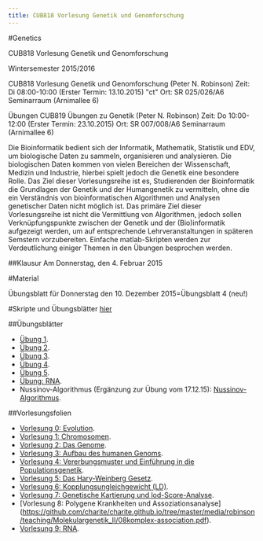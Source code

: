 ```yaml
---
title: CUB818 Vorlesung Genetik und Genomforschung
---
```


#Genetics

CUB818 Vorlesung Genetik und Genomforschung

 
Wintersemester 2015/2016

 
CUB818 Vorlesung Genetik und Genomforschung (Peter N. Robinson)
Zeit: Di 08:00-10:00 (Erster Termin: 13.10.2015) "ct"
Ort: SR 025/026/A6 Seminarraum (Arnimallee 6)
 
Übungen
CUB819 Übungen zu Genetik (Peter N. Robinson)
Zeit: Do 10:00-12:00 (Erster Termin: 23.10.2015)
Ort: SR 007/008/A6 Seminarraum (Arnimallee 6)

Die Bioinformatik bedient sich der Informatik, Mathematik, Statistik und EDV, um biologische Daten zu sammeln, organisieren und analysieren. Die biologischen Daten kommen von vielen Bereichen der Wissenschaft, Medizin und Industrie, hierbei spielt jedoch die Genetik eine besondere Rolle. Das Ziel dieser Vorlesungsreihe ist es, Studierenden der Bioinformatik die Grundlagen der Genetik und der Humangenetik zu vermitteln, ohne die ein Verständnis von bioinformatischen Algorithmen und Analysen genetischer Daten nicht möglich ist. Das primäre Ziel dieser Vorlesungsreihe ist nicht die Vermittlung von Algorithmen, jedoch sollen Verknüpfungspunkte zwischen der Genetik und der (Bio)informatik aufgezeigt werden, um auf entsprechende Lehrveranstaltungen in späteren Semstern vorzubereiten. Einfache matlab-Skripten werden zur Verdeutlichung einiger Themen in den Übungen besprochen werden.


##Klausur
Am Donnerstag, den 4. Februar 2015


#Material

Übungsblatt für Donnerstag den 10. Dezember 2015=Übungsblatt 4 (neu!)

#Skripte und Übungsblätter [hier](https://github.com/charite/charite.github.io/tree/master/media/robinson/teaching/Molekulargenetik_II)


##Übungsblätter

* [Übung 1](https://github.com/charite/charite.github.io/tree/master/media/robinson/teaching/Molekulargenetik_II/Genetik-Uebung-1.pdf).
* [Übung 2](https://github.com/charite/charite.github.io/tree/master/media/robinson/teaching/Molekulargenetik_II/Genetik-Uebung-2.pdf).
* [Übung 3](https://github.com/charite/charite.github.io/tree/master/media/robinson/teaching/Molekulargenetik_II/Genetik-Uebung-3.pdf).
* [Übung 4](https://github.com/charite/charite.github.io/tree/master/media/robinson/teaching/Molekulargenetik_II/Genetik-Uebung-4.pdf).
* [Übung 5](https://github.com/charite/charite.github.io/tree/master/media/robinson/teaching/Molekulargenetik_II/Genetik-Uebung-5.pdf).
* [Übung: RNA](https://github.com/charite/charite.github.io/tree/master/media/robinson/teaching/Molekulargenetik_II/Genetik-RNA.pdf).
* Nussinov-Algorithmus (Ergänzung zur Übung vom 17.12.15): [Nussinov-Algorithmus](https://github.com/charite/charite.github.io/tree/master/media/robinson/teaching/Molekulargenetik_II/Nussinov.pdf).

##Vorlesungsfolien

* [Vorlesung 0: Evolution](https://github.com/charite/charite.github.io/tree/master/media/robinson/teaching/Molekulargenetik_II/00Evolution.pdf).
* [Vorlesung 1: Chromosomen](https://github.com/charite/charite.github.io/tree/master/media/robinson/teaching/Molekulargenetik_II/01Chromosomen.pdf).
* [Vorlesung 2: Das Genome](https://github.com/charite/charite.github.io/tree/master/media/robinson/teaching/Molekulargenetik_II/02Genom.pdf).
* [Vorlesung 3: Aufbau des humanen Genoms](https://github.com/charite/charite.github.io/tree/master/media/robinson/teaching/Molekulargenetik_II/03GenomAufbau.pdf).
* [Vorlesung 4: Vererbungsmuster und Einführung in die Populationsgenetik](https://github.com/charite/charite.github.io/tree/master/media/robinson/teaching/Molekulargenetik_II/04Population.pdf).
* [Vorlesung 5: Das Hary-Weinberg Gesetz](https://github.com/charite/charite.github.io/tree/master/media/robinson/teaching/Molekulargenetik_II/05hardyweinberg.pdf).
* [Vorlesung 6: Kopplungsungleichgewicht (LD)](https://github.com/charite/charite.github.io/tree/master/media/robinson/teaching/Molekulargenetik_II/06linkageDisequilibrium.pdf).
* [Vorlesung 7: Genetische Kartierung und lod-Score-Analyse](https://github.com/charite/charite.github.io/tree/master/media/robinson/teaching/Molekulargenetik_II/07kartierung-lod-score.pdf).
* [Vorlesung 8: Polygene Krankheiten und Assoziationsanalyse] (https://github.com/charite/charite.github.io/tree/master/media/robinson/teaching/Molekulargenetik_II/08komplex-association.pdf).
* [Vorlesung 9: RNA](https://github.com/charite/charite.github.io/tree/master/media/robinson/teaching/Molekulargenetik_II/09rna.pdf).
